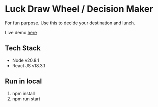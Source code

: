 # Luck Draw Wheel / Decision Maker

For fun purpose. Use this to decide your destination and lunch.

Live demo [here](https://lucky-draw-wheel.onrender.com/)

## Tech Stack
- Node v20.8.1
- React JS v18.3.1

## Run in local
1. npm install
2. npm run start
